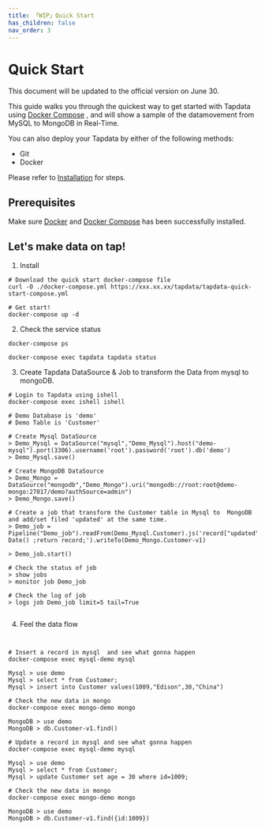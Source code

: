 ```yaml
---
title: 「WIP」Quick Start
has_children: false
nav_order: 3
---
```

# Quick Start
This document will be updated to the official version on June 30.

This guide walks you through the quickest way to get started with Tapdata using [Docker Compose](https://github.com/docker/compose) , and will show a sample of the datamovement from MySQL to MongoDB in Real-Time.

You can also deploy your Tapdata by either of the following methods:

- Git
- Docker

Please refer to [Installation](../Deployment/install-and-start.md) for steps. 

## Prerequisites

Make sure [Docker](https://www.docker.com/) and [Docker Compose](https://github.com/docker/compose) has been successfully installed. 



## Let's make data on tap!

1. Install  

```
# Download the quick start docker-compose file
curl -O ./docker-compose.yml https://xxx.xx.xx/tapdata/tapdata-quick-start-compose.yml

# Get start!
docker-compose up -d
```



2. Check the service status

```
docker-compose ps

docker-compose exec tapdata tapdata status
```



3. Create Tapdata DataSource & Job to transform the Data from mysql to mongoDB.

```
# Login to Tapdata using ishell
docker-compose exec ishell ishell 

# Demo Database is 'demo'
# Demo Table is 'Customer'

# Create Mysql DataSource
> Demo_Mysql = DataSource("mysql","Demo_Mysql").host("demo-mysql").port(3306).username('root').password('root').db('demo')
> Demo_Mysql.save()

# Create MongoDB DataSource
> Demo_Mongo = DataSource("mongodb","Demo_Mongo").uri("mongodb://root:root@demo-mongo:27017/demo?authSource=admin")
> Demo_Mongo.save()

# Create a job that transform the Customer table in Mysql to  MongoDB  and add/set filed 'updated' at the same time.
> Demo_job = Pipeline("Demo_job").readFrom(Demo_Mysql.Customer).js('record["updated"]=new Date() ;return record;').writeTo(Demo_Mongo.Customer-v1)

> Demo_job.start()

# Check the status of job
> show jobs
> monitor job Demo_job

# Check the log of job
> logs job Demo_job limit=5 tail=True 


```



4. Feel the data flow

```


# Insert a record in mysql  and see what gonna happen
docker-compose exec mysql-demo mysql 

Mysql > use demo
Mysql > select * from Customer;
Mysql > insert into Customer values(1009,"Edison",30,"China")

# Check the new data in mongo
docker-compose exec mongo-demo mongo

MongoDB > use demo
MongoDB > db.Customer-v1.find()

# Update a record in mysql and see what gonna happen
docker-compose exec mysql-demo mysql

Mysql > use demo
Mysql > select * from Customer;
Mysql > update Customer set age = 30 where id=1009;

# Check the new data in mongo
docker-compose exec mongo-demo mongo

MongoDB > use demo
MongoDB > db.Customer-v1.find({id:1009})

```








